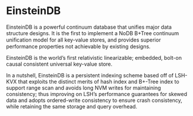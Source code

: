 # EinsteinDB

EinsteinDB is a powerful continuum database that unifies major data structure designs. It is the first to implement a NoDB B+Tree continuum uniﬁcation model for all key-value stores, and provides superior performance properties not achievable by existing designs. 

EinsteinDB is the world’s first relativistic linearizable; embedded, bolt-on causal consistent universal key-value store. 

In a nutshell, EinsteinDB is a persistent indexing scheme based off of LSH-KVX that exploits the distinct merits of hash index and B+-Tree index to support range scan and avoids long NVM writes for maintaining consistency; thus improving on LSH’s performance guarantees for skewed data and adopts ordered-write consistency to ensure crash consistency, while retaining the same storage and query overhead. 
